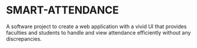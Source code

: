 # SMART-ATTENDANCE
A software project to create a web application with a vivid UI that provides faculties and students to handle and view attendance efficiently without any discrepancies.

